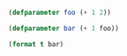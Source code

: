 ```lisp
(defparameter foo (+ 1 2))
```
```lisp
(defparameter bar (+ 1 foo))
```
```lisp
(format t bar)
```
